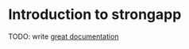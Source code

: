 # Introduction to strongapp

TODO: write [great documentation](http://jacobian.org/writing/what-to-write/)
